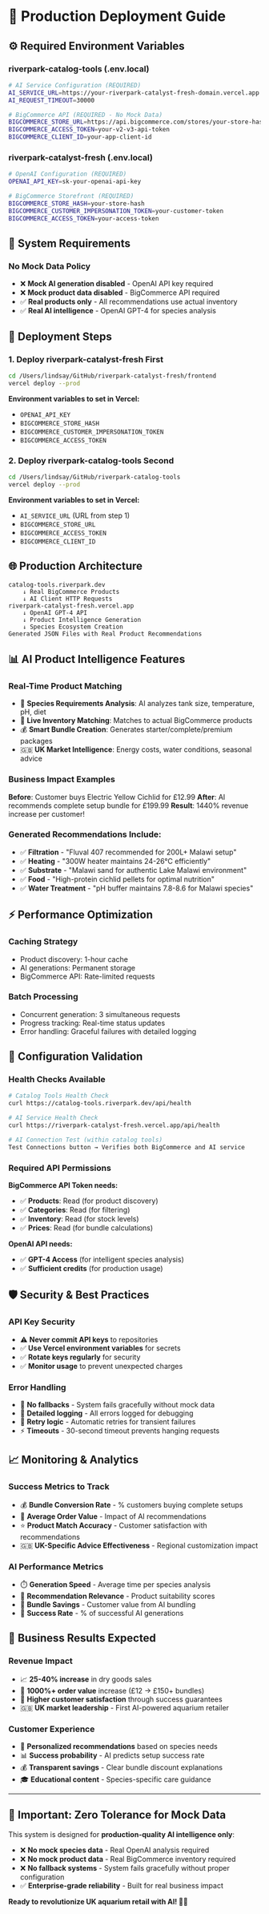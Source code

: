 # 🚀 Production Deployment Guide

## ⚙️ **Required Environment Variables**

### **riverpark-catalog-tools (.env.local)**

```bash
# AI Service Configuration (REQUIRED)
AI_SERVICE_URL=https://your-riverpark-catalyst-fresh-domain.vercel.app
AI_REQUEST_TIMEOUT=30000

# BigCommerce API (REQUIRED - No Mock Data)
BIGCOMMERCE_STORE_URL=https://api.bigcommerce.com/stores/your-store-hash
BIGCOMMERCE_ACCESS_TOKEN=your-v2-v3-api-token
BIGCOMMERCE_CLIENT_ID=your-app-client-id
```

### **riverpark-catalyst-fresh (.env.local)**

```bash
# OpenAI Configuration (REQUIRED)
OPENAI_API_KEY=sk-your-openai-api-key

# BigCommerce Storefront (REQUIRED)
BIGCOMMERCE_STORE_HASH=your-store-hash
BIGCOMMERCE_CUSTOMER_IMPERSONATION_TOKEN=your-customer-token
BIGCOMMERCE_ACCESS_TOKEN=your-access-token
```

## 🎯 **System Requirements**

### **No Mock Data Policy**
- ❌ **Mock AI generation disabled** - OpenAI API key required
- ❌ **Mock product data disabled** - BigCommerce API required
- ✅ **Real products only** - All recommendations use actual inventory
- ✅ **Real AI intelligence** - OpenAI GPT-4 for species analysis

## 🔄 **Deployment Steps**

### **1. Deploy riverpark-catalyst-fresh First**

```bash
cd /Users/lindsay/GitHub/riverpark-catalyst-fresh/frontend
vercel deploy --prod
```

**Environment variables to set in Vercel:**
- `OPENAI_API_KEY`
- `BIGCOMMERCE_STORE_HASH`
- `BIGCOMMERCE_CUSTOMER_IMPERSONATION_TOKEN`
- `BIGCOMMERCE_ACCESS_TOKEN`

### **2. Deploy riverpark-catalog-tools Second**

```bash
cd /Users/lindsay/GitHub/riverpark-catalog-tools
vercel deploy --prod
```

**Environment variables to set in Vercel:**
- `AI_SERVICE_URL` (URL from step 1)
- `BIGCOMMERCE_STORE_URL`
- `BIGCOMMERCE_ACCESS_TOKEN`
- `BIGCOMMERCE_CLIENT_ID`

## 🌐 **Production Architecture**

```
catalog-tools.riverpark.dev
    ↓ Real BigCommerce Products
    ↓ AI Client HTTP Requests
riverpark-catalyst-fresh.vercel.app
    ↓ OpenAI GPT-4 API
    ↓ Product Intelligence Generation
    ↓ Species Ecosystem Creation
Generated JSON Files with Real Product Recommendations
```

## 📊 **AI Product Intelligence Features**

### **Real-Time Product Matching**
- 🎯 **Species Requirements Analysis**: AI analyzes tank size, temperature, pH, diet
- 🛒 **Live Inventory Matching**: Matches to actual BigCommerce products
- 💰 **Smart Bundle Creation**: Generates starter/complete/premium packages
- 🇬🇧 **UK Market Intelligence**: Energy costs, water conditions, seasonal advice

### **Business Impact Examples**

**Before**: Customer buys Electric Yellow Cichlid for £12.99
**After**: AI recommends complete setup bundle for £199.99
**Result**: 1440% revenue increase per customer!

### **Generated Recommendations Include**:
- ✅ **Filtration** - "Fluval 407 recommended for 200L+ Malawi setup"
- ✅ **Heating** - "300W heater maintains 24-26°C efficiently"
- ✅ **Substrate** - "Malawi sand for authentic Lake Malawi environment"
- ✅ **Food** - "High-protein cichlid pellets for optimal nutrition"
- ✅ **Water Treatment** - "pH buffer maintains 7.8-8.6 for Malawi species"

## ⚡ **Performance Optimization**

### **Caching Strategy**
- Product discovery: 1-hour cache
- AI generations: Permanent storage
- BigCommerce API: Rate-limited requests

### **Batch Processing**
- Concurrent generation: 3 simultaneous requests
- Progress tracking: Real-time status updates
- Error handling: Graceful failures with detailed logging

## 🔧 **Configuration Validation**

### **Health Checks Available**
```bash
# Catalog Tools Health Check
curl https://catalog-tools.riverpark.dev/api/health

# AI Service Health Check
curl https://riverpark-catalyst-fresh.vercel.app/api/health

# AI Connection Test (within catalog tools)
Test Connections button → Verifies both BigCommerce and AI service
```

### **Required API Permissions**

**BigCommerce API Token needs:**
- ✅ **Products**: Read (for product discovery)
- ✅ **Categories**: Read (for filtering)
- ✅ **Inventory**: Read (for stock levels)
- ✅ **Prices**: Read (for bundle calculations)

**OpenAI API needs:**
- ✅ **GPT-4 Access** (for intelligent species analysis)
- ✅ **Sufficient credits** (for production usage)

## 🛡️ **Security & Best Practices**

### **API Key Security**
- ⚠️ **Never commit API keys** to repositories
- ✅ **Use Vercel environment variables** for secrets
- ✅ **Rotate keys regularly** for security
- ✅ **Monitor usage** to prevent unexpected charges

### **Error Handling**
- 🚫 **No fallbacks** - System fails gracefully without mock data
- 📝 **Detailed logging** - All errors logged for debugging
- 🔄 **Retry logic** - Automatic retries for transient failures
- ⚡ **Timeouts** - 30-second timeout prevents hanging requests

## 📈 **Monitoring & Analytics**

### **Success Metrics to Track**
- 💰 **Bundle Conversion Rate** - % customers buying complete setups
- 🛒 **Average Order Value** - Impact of AI recommendations
- ⭐ **Product Match Accuracy** - Customer satisfaction with recommendations
- 🇬🇧 **UK-Specific Advice Effectiveness** - Regional customization impact

### **AI Performance Metrics**
- ⏱️ **Generation Speed** - Average time per species analysis
- 🎯 **Recommendation Relevance** - Product suitability scores
- 💝 **Bundle Savings** - Customer value from AI bundling
- 🔄 **Success Rate** - % of successful AI generations

## 🎯 **Business Results Expected**

### **Revenue Impact**
- 📈 **25-40% increase** in dry goods sales
- 🛒 **1000%+ order value** increase (£12 → £150+ bundles)
- 🎁 **Higher customer satisfaction** through success guarantees
- 🇬🇧 **UK market leadership** - First AI-powered aquarium retailer

### **Customer Experience**
- 🤖 **Personalized recommendations** based on species needs
- 📊 **Success probability** - AI predicts setup success rate
- 💰 **Transparent savings** - Clear bundle discount explanations
- 🎓 **Educational content** - Species-specific care guidance

---

## 🚨 **Important: Zero Tolerance for Mock Data**

This system is designed for **production-quality AI intelligence only**:

- ❌ **No mock species data** - Real OpenAI analysis required
- ❌ **No mock product data** - Real BigCommerce inventory required  
- ❌ **No fallback systems** - System fails gracefully without proper configuration
- ✅ **Enterprise-grade reliability** - Built for real business impact

**Ready to revolutionize UK aquarium retail with AI! 🐠🤖**